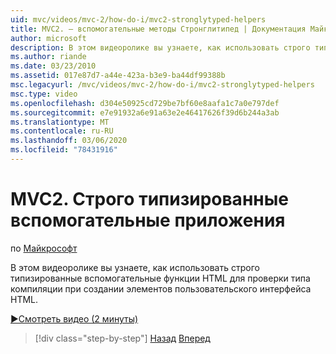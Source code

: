 ```yaml
---
uid: mvc/videos/mvc-2/how-do-i/mvc2-stronglytyped-helpers
title: MVC2. — вспомогательные методы Стронглитипед | Документация Майкрософт
author: microsoft
description: В этом видеоролике вы узнаете, как использовать строго типизированные вспомогательные функции HTML для проверки типа компиляции при создании элементов пользовательского интерфейса HTML.
ms.author: riande
ms.date: 03/23/2010
ms.assetid: 017e87d7-a44e-423a-b3e9-ba44df99388b
msc.legacyurl: /mvc/videos/mvc-2/how-do-i/mvc2-stronglytyped-helpers
msc.type: video
ms.openlocfilehash: d304e50925cd729be7bf60e8aafa1c7a0e797def
ms.sourcegitcommit: e7e91932a6e91a63e2e46417626f39d6b244a3ab
ms.translationtype: MT
ms.contentlocale: ru-RU
ms.lasthandoff: 03/06/2020
ms.locfileid: "78431916"
---
```

# <a name="mvc2---stronglytyped-helpers"></a>MVC2. Строго типизированные вспомогательные приложения

по [Майкрософт](https://github.com/microsoft)

В этом видеоролике вы узнаете, как использовать строго типизированные вспомогательные функции HTML для проверки типа компиляции при создании элементов пользовательского интерфейса HTML.

[&#9654;Смотреть видео (2 минуты)](https://channel9.msdn.com/Blogs/ASP-NET-Site-Videos/mvc2-stronglytyped-helpers)

> [!div class="step-by-step"]
> [Назад](mvc2-html-encoding.md)
> [Вперед](mvc2-model-validation.md)
